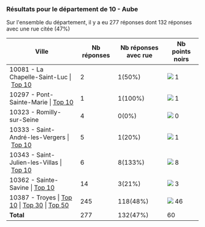 ### Résultats pour le département de 10 - Aube

Sur l'ensemble du département, il y a eu 277 réponses dont 132 réponses avec une rue citée (47%)

| Ville | Nb réponses | Nb réponses avec rue | Nb points noirs |
|-------------|-------------|----------------------|-----------------|
|10081 - La Chapelle-Saint-Luc&nbsp;&#124;&nbsp;<a href='10081 - La Chapelle-Saint-Luc_top1.md'>Top 10</a>|2|1(50%)|<img src="../../img/bar_1.gif" />&nbsp;1|
|10297 - Pont-Sainte-Marie&nbsp;&#124;&nbsp;<a href='10297 - Pont-Sainte-Marie_top1.md'>Top 10</a>|1|1(100%)|<img src="../../img/bar_1.gif" />&nbsp;1|
|10323 - Romilly-sur-Seine|4|0(0%)|<img src="../../img/bar_0.gif" />&nbsp;0|
|10333 - Saint-André-les-Vergers&nbsp;&#124;&nbsp;<a href='10333 - Saint-André-les-Vergers_top1.md'>Top 10</a>|5|1(20%)|<img src="../../img/bar_1.gif" />&nbsp;1|
|10343 - Saint-Julien-les-Villas&nbsp;&#124;&nbsp;<a href='10343 - Saint-Julien-les-Villas_top8.md'>Top 10</a>|6|8(133%)|<img src="../../img/bar_13.gif" />&nbsp;8|
|10362 - Sainte-Savine&nbsp;&#124;&nbsp;<a href='10362 - Sainte-Savine_top3.md'>Top 10</a>|14|3(21%)|<img src="../../img/bar_5.gif" />&nbsp;3|
|10387 - Troyes&nbsp;&#124;&nbsp;<a href='10387 - Troyes_top10.md'>Top 10</a>&nbsp;&#124;&nbsp;<a href='10387 - Troyes_top30.md'>Top 30</a>&nbsp;&#124;&nbsp;<a href='10387 - Troyes_top46.md'>Top 50</a>|245|118(48%)|<img src="../../img/bar_76.gif" />&nbsp;46|
| **Total** |277|132(47%)|60|
